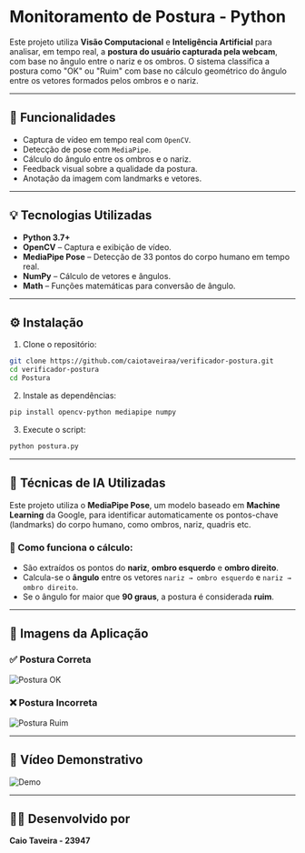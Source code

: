 
# Monitoramento de Postura - Python

Este projeto utiliza **Visão Computacional** e **Inteligência Artificial** para analisar, em tempo real, a **postura do usuário capturada pela webcam**, com base no ângulo entre o nariz e os ombros. O sistema classifica a postura como "OK" ou "Ruim" com base no cálculo geométrico do ângulo entre os vetores formados pelos ombros e o nariz.

---

## 📌 Funcionalidades

- Captura de vídeo em tempo real com `OpenCV`.
- Detecção de pose com `MediaPipe`.
- Cálculo do ângulo entre os ombros e o nariz.
- Feedback visual sobre a qualidade da postura.
- Anotação da imagem com landmarks e vetores.

---

## 💡 Tecnologias Utilizadas

- **Python 3.7+**
- **OpenCV** – Captura e exibição de vídeo.
- **MediaPipe Pose** – Detecção de 33 pontos do corpo humano em tempo real.
- **NumPy** – Cálculo de vetores e ângulos.
- **Math** – Funções matemáticas para conversão de ângulo.

---

## ⚙️ Instalação

1. Clone o repositório:

```bash
git clone https://github.com/caiotaveiraa/verificador-postura.git
cd verificador-postura
cd Postura
```

2. Instale as dependências:

```bash
pip install opencv-python mediapipe numpy
```

3. Execute o script:

```bash
python postura.py
```

---

## 🧠 Técnicas de IA Utilizadas

Este projeto utiliza o **MediaPipe Pose**, um modelo baseado em **Machine Learning** da Google, para identificar automaticamente os pontos-chave (landmarks) do corpo humano, como ombros, nariz, quadris etc.

### 🧮 Como funciona o cálculo:

- São extraídos os pontos do **nariz**, **ombro esquerdo** e **ombro direito**.
- Calcula-se o **ângulo** entre os vetores `nariz → ombro esquerdo` e `nariz → ombro direito`.
- Se o ângulo for maior que **90 graus**, a postura é considerada **ruim**.

---

## 📸 Imagens da Aplicação

### ✅ Postura Correta
![Postura OK](imagens/postura_ok.png)

### ❌ Postura Incorreta
![Postura Ruim](imagens/postura_ruim.png)

---

## 🎥 Vídeo Demonstrativo
![Demo](imagens/jokenpo.gif)

---

## 👨‍🎓 Desenvolvido por

**Caio Taveira - 23947**
